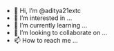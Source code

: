 - 👋 Hi, I’m @aditya21extc
- 👀 I’m interested in ...
- 🌱 I’m currently learning ...
- 💞️ I’m looking to collaborate on ...
- 📫 How to reach me ...

<!---
aditya21extc/aditya21extc is a ✨ special ✨ repository because its `README.md` (this file) appears on your GitHub
